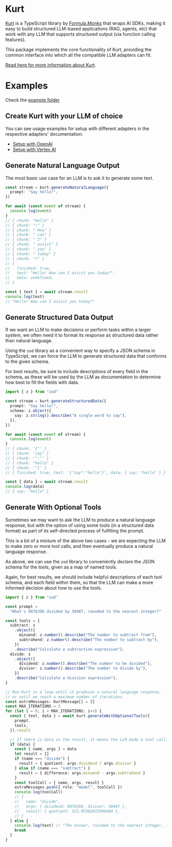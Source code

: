 # Kurt

[Kurt](https://github.com/FormulaMonks/kurt) is a TypeScript library by [Formula.Monks](https://www.formula.co/) that wraps AI SDKs, making it easy to build structured LLM-based applications (RAG, agents, etc) that work with any LLM that supports structured output (via function calling features).

This package implements the core functionality of Kurt, providing the common interface into which all the compatible LLM adapters can fit.

[Read here for more information about Kurt](https://github.com/FormulaMonks/kurt/blob/main/README.md).

# Examples

Check the [example folder](https://github.com/FormulaMonks/kurt/tree/main/examples)

## Create Kurt with your LLM of choice

You can see usage examples for setup with different adapters in the respective adapters' documentation:

- [Setup with OpenAI](https://github.com/FormulaMonks/kurt/blob/main/packages/kurt-open-ai/README.md)
- [Setup with Vertex AI](https://github.com/FormulaMonks/kurt/blob/main/packages/kurt-vertex-ai/README.md)

## Generate Natural Language Output

The most basic use case for an LLM is to ask it to generate some text.

```ts
const stream = kurt.generateNaturalLanguage({
  prompt: "Say hello!",
})

for await (const event of stream) {
  console.log(event)
}
// { chunk: "Hello" }
// { chunk: "!" }
// { chunk: " How" }
// { chunk: " can" }
// { chunk: " I" }
// { chunk: " assist" }
// { chunk: " you" }
// { chunk: " today" }
// { chunk: "?" }
// {
//   finished: true,
//   text: "Hello! How can I assist you today?",
//   data: undefined,
// }

const { text } = await stream.result
console.log(text)
// "Hello! How can I assist you today?"
```

## Generate Structured Data Output

If we want an LLM to make decisions or perform tasks within a larger system, we often need it to format its response as structured data rather than natural language.

Using the `zod` library as a convenient way to specify a JSON schema in TypeScript, we can force the LLM to generate structured data that conforms to the given schema.

For best results, be sure to include descriptions of every field in the schema, as these will be used by the LLM as documentation to determine how best to fill the fields with data.

```ts
import { z } from "zod"

const stream = kurt.generateStructuredData({
  prompt: "Say hello!",
  schema: z.object({
    say: z.string().describe("A single word to say"),
  }),
})

for await (const event of stream) {
  console.log(event)
}
// { chunk: '{"' }
// { chunk: "say" }
// { chunk: '":"' }
// { chunk: "hello" }
// { chunk: '"}' }
// { finished: true, text: '{"say":"hello"}', data: { say: "hello" } }

const { data } = await stream.result
console.log(data)
// { say: "hello" }
```

## Generate With Optional Tools

Sometimes we may want to ask the LLM to produce a natural language response, but with the option of using some tools (in a structured data format) as part of its self-directed process of fulfilling the prompt.

This is a bit of a mixture of the above two cases - we are expecting the LLM to make zero or more tool calls, and then eventually produce a natural language response.

As above, we can use the `zod` library to conveniently declare the JSON schema for the tools, given as a map of named tools.

Again, for best results, we should include helpful descriptions of each tool schema, and each field within them, so that the LLM can make a more informed decision about how to use the tools.

```ts
import { z } from "zod"

const prompt =
  "What's 9876356 divided by 30487, rounded to the nearest integer?"

const tools = {
  subtract: z
    .object({
      minuend: z.number().describe("The number to subtract from"),
      subtrahend: z.number().describe("The number to subtract by"),
    })
    .describe("Calculate a subtraction expression"),
  divide: z
    .object({
      dividend: z.number().describe("The number to be divided"),
      divisor: z.number().describe("The number to divide by"),
    })
    .describe("Calculate a division expression"),
}

// Run Kurt in a loop until it produces a natural language response,
// or until we reach a maximum number of iterations.
const extraMessages: KurtMessage[] = []
const MAX_ITERATIONS = 3
for (let i = 0; i < MAX_ITERATIONS; i++) {
  const { text, data } = await kurt.generateWithOptionalTools({
    prompt,
    tools,
  }).result

  // If there is data in the result, it means the LLM made a tool call.
  if (data) {
    const { name, args } = data
    let result = {}
    if (name === "divide") {
      result = { quotient: args.dividend / args.divisor }
    } else if (name === "subtract") {
      result = { difference: args.minuend - args.subtrahend }
    }
    const toolCall = { name, args, result }
    extraMessages.push({ role: "model", toolCall })
    console.log(toolCall)
    // {
    //   name: "divide",
    //   args: { dividend: 9876356, divisor: 30487 },
    //   result: { quotient: 323.95302915996984 },
    // }
  } else {
    console.log(text) // "The answer, rounded to the nearest integer, is 324."
    break
  }
}
```
